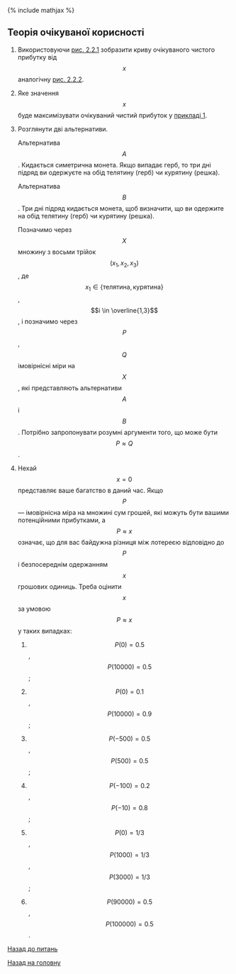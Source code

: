 <!-- 15.05 -->
{% include mathjax %}

## Теорія очікуваної корисності

1. Використовуючи [рис.&nbsp;2.2.1](../lectures/05.pdf) зобразити криву очікуваного чистого прибутку від $$x$$ аналогічну [рис.&nbsp;2.2.2](../lectures/05.pdf).

2. Яке значення $$x$$ буде максимізувати очікуваний чистий прибуток у [прикладі&nbsp;1](../lectures/05.pdf).

3. Розглянути дві альтернативи.

	Альтернатива $$А$$. Кидається симетрична монета. Якщо випадає герб, то три дні підряд ви одержуєте на обід телятину (герб) чи курятину (решка).

	Альтернатива $$В$$. Три дні підряд кидається монета, щоб визначити, що ви одержите на обід телятину (герб) чи курятину (решка).

	Позначимо через $$X$$ множину з восьми трійок $$(x_1, x_2, x_3)$$, де $$x_1 \in \{\text{телятина}, \text{курятина}\}$$, $$i \in \overline{1,3}$$, і позначимо через $$P$$, $$Q$$ імовірнісні міри на $$Х$$, які представляють альтернативи $$А$$ і $$В$$. Потрібно запропонувати розумні аргументи того, що може бути $$P \approx Q$$.

4. Нехай $$x = 0$$ представляє ваше багатство в даний час. Якщо $$Р$$ &mdash; імовірнісна міра на множині сум грошей, які можуть бути вашими потенційними прибутками, а $$P \approx x$$ означає, що для вас байдужна різниця між лотереєю відповідно до $$Р$$ і безпосереднім одержанням $$х$$ грошових одиниць. Треба оцінити $$х$$ за умовою $$P \approx x$$ у таких випадках:

	1. $$P(0) = 0.5$$, $$P(10000) = 0.5$$;

	2. $$P(0) = 0.1$$, $$P(10000) = 0.9$$;

	3. $$P(-500) = 0.5$$, $$P(500) = 0.5$$;

	4. $$P(-100) = 0.2$$, $$P(-10) = 0.8$$;

	5. $$P(0) = 1/3$$, $$P(1000) = 1/3$$, $$P(3000) = 1/3$$;

	6. $$P(90000) = 0.5$$, $$P(100000) = 0.5$$.

[Назад до питань](README.md)

[Назад на головну](../README.md)
